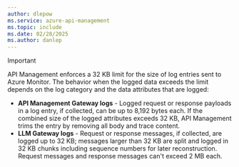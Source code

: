 ```yaml
---
author: dlepow
ms.service: azure-api-management
ms.topic: include
ms.date: 02/28/2025
ms.author: danlep
---
```


> [!IMPORTANT]
> API Management enforces a 32 KB limit for the size of log entries sent to Azure Monitor. The behavior when the logged data exceeds the limit depends on the log category and the data attributes that are logged:
> * **API Management Gateway logs** - Logged request or response payloads in a log entry, if collected, can be up to 8,192 bytes each. If the combined size of the logged attributes exceeds 32 KB, API Management trims the entry by removing all body and trace content. 
> * **LLM Gateway logs** - Request or response messages, if collected, are logged up to 32 KB; messages larger than 32 KB are split and logged in 32 KB chunks including sequence numbers for later reconstruction. Request messages and response messages can't exceed 2 MB each.